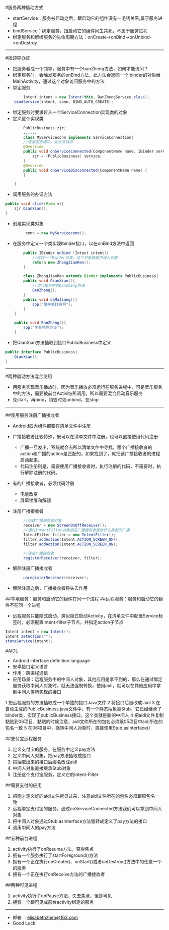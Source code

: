 #服务两种启动方式
* startService：服务被启动之后，跟启动它的组件没有一毛钱关系,属于服务进程
* bindService：绑定服务，跟启动它的组件同生共死，不属于服务进程
* 绑定服务和解绑服务的生命周期方法：onCreate->onBind->onUnbind->onDestroy

---
#找领导办证
* 把服务看成一个领导，服务中有一个banZheng方法，如何才能访问？
* 绑定服务时，会触发服务的onBind方法，此方法会返回一个Ibinder的对象给MainActivity，通过这个对象访问服务中的方法
* 绑定服务

```java
		Intent intent = new Intent(this, BanZhengService.class);
    bindService(intent, conn, BIND_AUTO_CREATE);
```
* 绑定服务时要求传入一个ServiceConnection实现类的对象
* 定义这个实现类

```java
		PublicBusiness zjr;
		......
		class MyServiceconn implements ServiceConnection{
		//连接服务成功，此方法调用
		@Override
		public void onServiceConnected(ComponentName name, IBinder service) {
			zjr = (PublicBusiness) service;
		}
		@Override
		public void onServiceDisconnected(ComponentName name) {
		}

    }
```
- 调用服务的办证方法

```java
public void click(View v){
	zjr.QianXian();
}
```

* 创建实现类对象

```java
		 conn = new MyServiceconn();
```
* 在服务中定义一个类实现Ibinder接口，以在onBind方法中返回

```java
		public IBinder onBind (Intent intent){
			//返回一个Binder对象，这个对象就是中间人对象
			return new ZhongJianRen();
		}

		class ZhongJianRen extends Binder implements PublicBusiness{
		public void QianXian(){
			//访问服务中的banZheng方法
			BanZheng();
		}
		public void daMaJiang(){
			sop("陪李处打麻将");
		}
	}

	public void BanZheng(){
		sop("李处帮你办证");
	}
```
* 把QianXian方法抽取到接口PublicBusiness中定义

```java
public interface PublicBusiness{
	QianXian();
}
```
---
#两种启动方法混合使用
* 用服务实现音乐播放时，因为音乐播放必须运行在服务进程中，可是音乐服务中的方法，需要被前台Activity所调用，所以需要混合启动音乐服务
* 先start，再bind，销毁时先unbind，在stop

---
##使用服务注册广播接收者
* Android四大组件都要在清单文件中注册
* 广播接收者比较特殊，既可以在清单文件中注册，也可以直接使用代码注册
	- 广播一旦发出，系统就会去所以清单文件中寻找，哪个广播接收者的action和广播的action是匹配的，如果找到了，就把该广播接收者的进程启动起来。
	- 代码注册则是，需要使用广播接收者时，执行注册的代码，不需要时，执行解除注册的代码。
* 有的广播接收者，必须代码注册
	* 电量改变
	* 屏幕锁屏和解锁


* 注册广播接收者

```java
		//创建广播接收者对象
		receiver = new ScreenOnOffReceiver();
		//通过IntentFilter对象指定广播接收者接收什么类型的广播
		IntentFilter filter = new IntentFilter();
		filter.addAction(Intent.ACTION_SCREEN_OFF);
		filter.addAction(Intent.ACTION_SCREEN_ON);

		//注册广播接收者
		registerReceiver(receiver, filter);
```
* 解除注册广播接收者

```java
		unregisterReceiver(receiver);
```
* 解除注册之后，广播接收者将失去作用

##本地服务：服务和启动它的组件在同一个进程
##远程服务：服务和启动它的组件不在同一个进程
* 远程服务只能隐式启动，类似隐式启动Activity，在清单文件中配置Service标签时，必须配置intent-filter子节点，并指定action子节点

```java
Intent intent = new Intent();
intent.setAction("");
stateService(intent);
```
#AIDL
* Android interface definition language
* 安卓接口定义语言
* 作用：跨进程通信
* 应用场景：远程服务中的中间人对象，其他应用是拿不到的，那么在通过绑定服务获取中间人对象时，就无法强制转换，使用aidl，就可以在其他应用中拿到中间人类所实现的接口

1 把远程服务的方法抽取成一个单独的接口Java文件
2 将接口后缀改成.aidl
3 在自动生成的PublicBusiness.java文件中，有一个静态抽象类Stub，它已经继承了binder类，实现了publicBusiness接口，这个类就是新的中间人
4 把aidl文件复制黏贴到06项目，黏贴的时候注意，aidl文件所在的包名必须跟05项目中aidl所在的包名一致
5 在06项目中，强转中间人对象时，直接使用Stub.asInterface()

##支付宝远程服务
1. 定义支付宝的服务，在服务中定义pay方法
2. 定义中间人对象，把pay方法抽取成接口
3. 把抽取出来的接口后缀名改成aidl
4. 中间人对象直接继承Stub对象
5. 注册这个支付宝服务，定义它的intent-Filter

##需要支付的应用
1. 把刚才定义好的aidl文件拷贝过来，注意aidl文件所在的包名必须跟原包名一致
2. 远程绑定支付宝的服务，通过onServiceConnected方法我们可以拿到中间人对象
3. 把中间人对象通过Stub.asInterface方法强转成定义了pay方法的接口
4. 调用中间人的pay方法

##五种前台进程
1. activity执行了onResume方法，获得焦点
3. 拥有一个服务执行了startForeground()方法
4. 拥有一个正在执行onCreate()、onStart()或者onDestroy()方法中的任意一个的服务
5. 拥有一个正在执行onReceive方法的广播接收者

##两种可见进程
1. activity执行了onPause方法，失去焦点，但是可见
2. 拥有一个跟可见或前台activity绑定的服务

---
- 邮箱 ：elisabethzhen@163.com
- Good Luck!